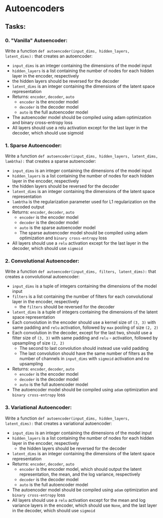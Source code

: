 # Autoencoders

## Tasks:

### 0. "Vanilla" Autoencoder:
Write a function ``def autoencoder(input_dims, hidden_layers, latent_dims):`` that creates an autoencoder:

- ``input_dims`` is an integer containing the dimensions of the model input
- ``hidden_layers`` is a list containing the number of nodes for each hidden layer in the encoder, respectively
- the hidden layers should be reversed for the decoder
- ``latent_dims`` is an integer containing the dimensions of the latent space representation
- Returns: ``encoder``, ``decoder``, ``auto``
  - ``encoder`` is the encoder model
  - ``decoder`` is the decoder model
  - ``auto`` is the full autoencoder model
- The autoencoder model should be compiled using adam optimization and binary cross-entropy loss
- All layers should use a relu activation except for the last layer in the decoder, which should use sigmoid

### 1. Sparse Autoencoder:
Write a function ``def autoencoder(input_dims, hidden_layers, latent_dims, lambtha):`` that creates a sparse autoencoder:

- ``input_dims`` is an integer containing the dimensions of the model input
- ``hidden_layers`` is a list containing the number of nodes for each hidden layer in the encoder, respectively
- the hidden layers should be reversed for the decoder
- ``latent_dims`` is an integer containing the dimensions of the latent space representation
- ``lambtha`` is the regularization parameter used for L1 regularization on the encoded output
- Returns: ``encoder``, ``decoder``, ``auto``
  - ``encoder`` is the encoder model
  - ``decoder`` is the decoder model
  - ``auto`` is the sparse autoencoder model
  - The sparse autoencoder model should be compiled using adam optimization and ``binary cross-entropy`` loss
 - All layers should use a ``relu`` activation except for the last layer in the decoder, which should use ``sigmoid``

### 2. Convolutional Autoencoder:
Write a function ``def autoencoder(input_dims, filters, latent_dims):`` that creates a convolutional autoencoder:

- ``input_dims`` is a tuple of integers containing the dimensions of the model input
- ``filters`` is a list containing the number of filters for each convolutional layer in the encoder, respectively
  - the ``filters`` should be reversed for the decoder
- ``latent_dims`` is a tuple of integers containing the dimensions of the latent space representation
- Each convolution in the encoder should use a kernel size of ``(3, 3)`` with same padding and ``relu`` activation, followed by ``max`` pooling of size ``(2, 2)``
- Each convolution in the decoder, except for the last two, should use a filter size of ``(3, 3)`` with same padding and ``relu`` - activation, followed by upsampling of size ``(2, 2)``
  - The second to last convolution should instead use valid padding
  - The last convolution should have the same number of filters as the number of channels in ``input_dims`` with ``sigmoid`` activation and no upsampling
- Returns: ``encoder``, ``decoder``, ``auto``
  - ``encoder`` is the encoder model
  - ``decoder`` is the decoder model
  - ``auto`` is the full autoencoder model
- The autoencoder model should be compiled using ``adam`` optimization and ``binary cross-entropy`` loss

### 3. Variational Autoencoder:
Write a function ``def autoencoder(input_dims, hidden_layers, latent_dims):`` that creates a variational autoencoder:

- ``input_dims`` is an integer containing the dimensions of the model input
- ``hidden_layers`` is a list containing the number of nodes for each hidden layer in the encoder, respectively
  - the hidden layers should be reversed for the decoder
- ``latent_dims`` is an integer containing the dimensions of the latent space representation
- Returns: ``encoder``, ``decoder``, ``auto``
  - ``encoder`` is the encoder model, which should output the latent representation, the mean, and the log variance, respectively
  - ``decoder`` is the decoder model
  - ``auto`` is the full autoencoder model
- The autoencoder model should be compiled using ``adam`` optimization and ``binary cross-entropy`` loss
- All layers should use a ``relu`` activation except for the mean and log variance layers in the encoder, which should use ``None``, and the last layer in the decoder, which should use ``sigmoid``
